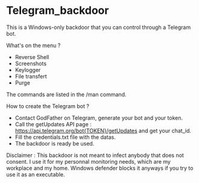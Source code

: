 # Telegram_backdoor

This is a Windows-only backdoor that you can control through a Telegram bot.

What's on the menu ? 
- Reverse Shell
- Screenshots
- Keylogger
- File transfert
- Purge

The commands are listed in the /man command.

How to create the Telegram bot ? 

- Contact GodFather on Telegram, generate your bot and your token. 
- Call the getUpdates API page : https://api.telegram.org/bot{TOKEN}/getUpdates and get your chat_id.
- Fill the credentials.txt file with the datas.
- The backdoor is ready be used.

Disclaimer : This backdoor is not meant to infect anybody that does not consent. I use it for my personnal monitoring needs, which are my workplace and my home. Windows defender blocks it anyways if you try to use it as an executable.
